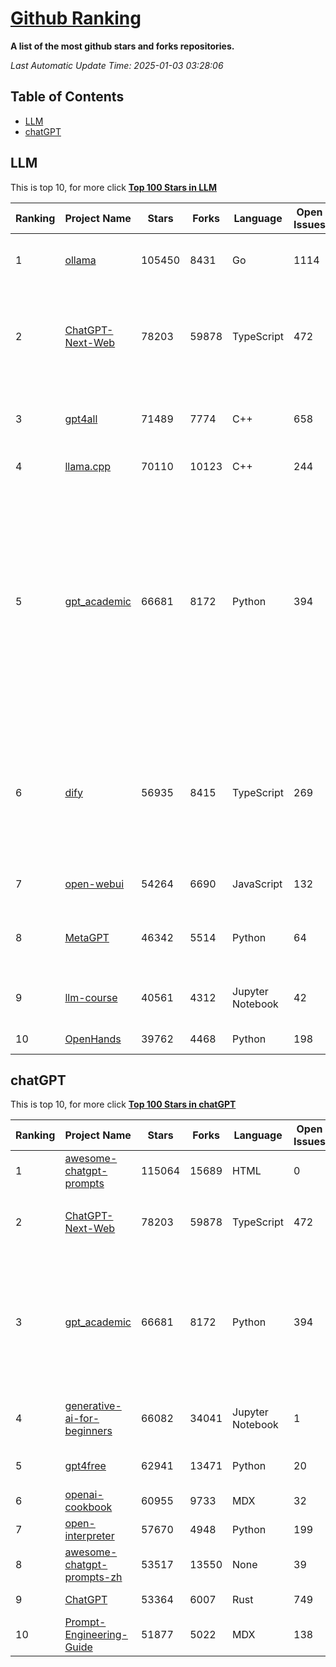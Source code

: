 [Github Ranking](./README.md)
==========

**A list of the most github stars and forks repositories.**

*Last Automatic Update Time: 2025-01-03 03:28:06*

## Table of Contents
 * [LLM](#LLM)
 * [chatGPT](#chatGPT)

## LLM

This is top 10, for more click **[Top 100 Stars in LLM](Top100/LLM.md)**

| Ranking | Project Name | Stars | Forks | Language | Open Issues | Description | Last Commit |
| ------- | ------------ | ----- | ----- | -------- | ----------- | ----------- | ----------- |
| 1 | [ollama](https://github.com/ollama/ollama) | 105450 | 8431 | Go | 1114 | Get up and running with Llama 3.3, Mistral, Gemma 2, and other large language models. | 2025-01-02T21:38:04Z |
| 2 | [ChatGPT-Next-Web](https://github.com/ChatGPTNextWeb/ChatGPT-Next-Web) | 78203 | 59878 | TypeScript | 472 | A cross-platform ChatGPT/Gemini UI (Web / PWA / Linux / Win / MacOS). 一键拥有你自己的跨平台 ChatGPT/Gemini/Claude LLM 应用。 | 2024-12-31T08:23:10Z |
| 3 | [gpt4all](https://github.com/nomic-ai/gpt4all) | 71489 | 7774 | C++ | 658 | GPT4All: Run Local LLMs on Any Device. Open-source and available for commercial use. | 2024-12-21T02:19:50Z |
| 4 | [llama.cpp](https://github.com/ggerganov/llama.cpp) | 70110 | 10123 | C++ | 244 | LLM inference in C/C++ | 2025-01-02T19:57:56Z |
| 5 | [gpt_academic](https://github.com/binary-husky/gpt_academic) | 66681 | 8172 | Python | 394 | 为GPT/GLM等LLM大语言模型提供实用化交互接口，特别优化论文阅读/润色/写作体验，模块化设计，支持自定义快捷按钮&函数插件，支持Python和C++等项目剖析&自译解功能，PDF/LaTex论文翻译&总结功能，支持并行问询多种LLM模型，支持chatglm3等本地模型。接入通义千问, deepseekcoder, 讯飞星火, 文心一言, llama2, rwkv, claude2, moss等。 | 2025-01-02T16:34:55Z |
| 6 | [dify](https://github.com/langgenius/dify) | 56935 | 8415 | TypeScript | 269 | Dify is an open-source LLM app development platform. Dify's intuitive interface combines AI workflow, RAG pipeline, agent capabilities, model management, observability features and more, letting you quickly go from prototype to production. | 2025-01-03T03:26:12Z |
| 7 | [open-webui](https://github.com/open-webui/open-webui) | 54264 | 6690 | JavaScript | 132 | User-friendly AI Interface (Supports Ollama, OpenAI API, ...) | 2025-01-02T22:32:27Z |
| 8 | [MetaGPT](https://github.com/geekan/MetaGPT) | 46342 | 5514 | Python | 64 | 🌟 The Multi-Agent Framework: First AI Software Company, Towards Natural Language Programming | 2024-12-18T02:20:32Z |
| 9 | [llm-course](https://github.com/mlabonne/llm-course) | 40561 | 4312 | Jupyter Notebook | 42 | Course to get into Large Language Models (LLMs) with roadmaps and Colab notebooks. | 2024-07-28T22:17:43Z |
| 10 | [OpenHands](https://github.com/All-Hands-AI/OpenHands) | 39762 | 4468 | Python | 198 | 🙌 OpenHands: Code Less, Make More | 2025-01-03T02:57:25Z |


## chatGPT

This is top 10, for more click **[Top 100 Stars in chatGPT](Top100/chatGPT.md)**

| Ranking | Project Name | Stars | Forks | Language | Open Issues | Description | Last Commit |
| ------- | ------------ | ----- | ----- | -------- | ----------- | ----------- | ----------- |
| 1 | [awesome-chatgpt-prompts](https://github.com/f/awesome-chatgpt-prompts) | 115064 | 15689 | HTML | 0 | This repo includes ChatGPT prompt curation to use ChatGPT better. | 2024-11-11T11:38:53Z |
| 2 | [ChatGPT-Next-Web](https://github.com/ChatGPTNextWeb/ChatGPT-Next-Web) | 78203 | 59878 | TypeScript | 472 | A cross-platform ChatGPT/Gemini UI (Web / PWA / Linux / Win / MacOS). 一键拥有你自己的跨平台 ChatGPT/Gemini/Claude LLM 应用。 | 2024-12-31T08:23:10Z |
| 3 | [gpt_academic](https://github.com/binary-husky/gpt_academic) | 66681 | 8172 | Python | 394 | 为GPT/GLM等LLM大语言模型提供实用化交互接口，特别优化论文阅读/润色/写作体验，模块化设计，支持自定义快捷按钮&函数插件，支持Python和C++等项目剖析&自译解功能，PDF/LaTex论文翻译&总结功能，支持并行问询多种LLM模型，支持chatglm3等本地模型。接入通义千问, deepseekcoder, 讯飞星火, 文心一言, llama2, rwkv, claude2, moss等。 | 2025-01-02T16:34:55Z |
| 4 | [generative-ai-for-beginners](https://github.com/microsoft/generative-ai-for-beginners) | 66082 | 34041 | Jupyter Notebook | 1 | 21 Lessons, Get Started Building with Generative AI  🔗 https://microsoft.github.io/generative-ai-for-beginners/ | 2024-12-12T20:34:43Z |
| 5 | [gpt4free](https://github.com/xtekky/gpt4free) | 62941 | 13471 | Python | 20 | The official gpt4free repository \| various collection of powerful language models | 2025-01-03T02:04:49Z |
| 6 | [openai-cookbook](https://github.com/openai/openai-cookbook) | 60955 | 9733 | MDX | 32 | Examples and guides for using the OpenAI API | 2024-12-30T05:18:13Z |
| 7 | [open-interpreter](https://github.com/OpenInterpreter/open-interpreter) | 57670 | 4948 | Python | 199 | A natural language interface for computers | 2024-12-10T20:09:11Z |
| 8 | [awesome-chatgpt-prompts-zh](https://github.com/PlexPt/awesome-chatgpt-prompts-zh) | 53517 | 13550 | None | 39 | ChatGPT 中文调教指南。各种场景使用指南。学习怎么让它听你的话。 | 2025-01-01T08:34:33Z |
| 9 | [ChatGPT](https://github.com/lencx/ChatGPT) | 53364 | 6007 | Rust | 749 | 🔮 ChatGPT Desktop Application (Mac, Windows and Linux) | 2024-08-29T17:58:11Z |
| 10 | [Prompt-Engineering-Guide](https://github.com/dair-ai/Prompt-Engineering-Guide) | 51877 | 5022 | MDX | 138 | 🐙 Guides, papers, lecture, notebooks and resources for prompt engineering | 2024-11-20T19:24:28Z |

